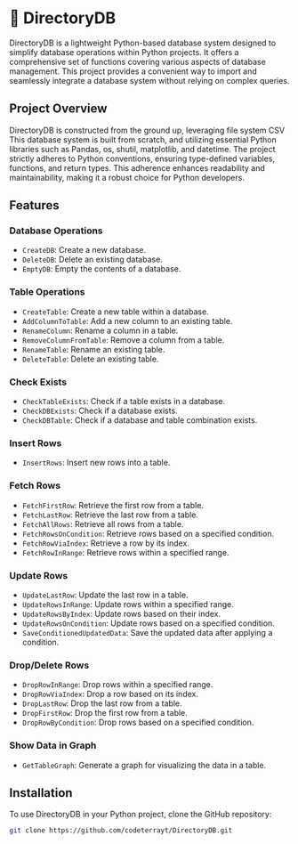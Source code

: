 # 📁 DirectoryDB

DirectoryDB is a lightweight Python-based database system designed to simplify database operations within Python projects. It offers a comprehensive set of functions covering various aspects of database management. This project provides a convenient way to import and seamlessly integrate a database system without relying on complex queries.

## Project Overview

DirectoryDB is constructed from the ground up, leveraging file system CSV This database system is built from scratch, and utilizing essential Python libraries such as Pandas, os, shutil, matplotlib, and datetime. The project strictly adheres to Python conventions, ensuring type-defined variables, functions, and return types. This adherence enhances readability and maintainability, making it a robust choice for Python developers.

## Features

### Database Operations
- `CreateDB`: Create a new database.
- `DeleteDB`: Delete an existing database.
- `EmptyDB`: Empty the contents of a database.

### Table Operations
- `CreateTable`: Create a new table within a database.
- `AddColumnToTable`: Add a new column to an existing table.
- `RenameColumn`: Rename a column in a table.
- `RemoveColumnFromTable`: Remove a column from a table.
- `RenameTable`: Rename an existing table.
- `DeleteTable`: Delete an existing table.

### Check Exists
- `CheckTableExists`: Check if a table exists in a database.
- `CheckDBExists`: Check if a database exists.
- `CheckDBTable`: Check if a database and table combination exists.

### Insert Rows
- `InsertRows`: Insert new rows into a table.

### Fetch Rows
- `FetchFirstRow`: Retrieve the first row from a table.
- `FetchLastRow`: Retrieve the last row from a table.
- `FetchAllRows`: Retrieve all rows from a table.
- `FetchRowsOnCondition`: Retrieve rows based on a specified condition.
- `FetchRowViaIndex`: Retrieve a row by its index.
- `FetchRowInRange`: Retrieve rows within a specified range.

### Update Rows
- `UpdateLastRow`: Update the last row in a table.
- `UpdateRowsInRange`: Update rows within a specified range.
- `UpdateRowsByIndex`: Update rows based on their index.
- `UpdateRowsOnCondition`: Update rows based on a specified condition.
- `SaveConditionedUpdatedData`: Save the updated data after applying a condition.

### Drop/Delete Rows
- `DropRowInRange`: Drop rows within a specified range.
- `DropRowViaIndex`: Drop a row based on its index.
- `DropLastRow`: Drop the last row from a table.
- `DropFirstRow`: Drop the first row from a table.
- `DropRowByCondition`: Drop rows based on a specified condition.

### Show Data in Graph
- `GetTableGraph`: Generate a graph for visualizing the data in a table.

## Installation

To use DirectoryDB in your Python project, clone the GitHub repository:

```bash
git clone https://github.com/codeterrayt/DirectoryDB.git
